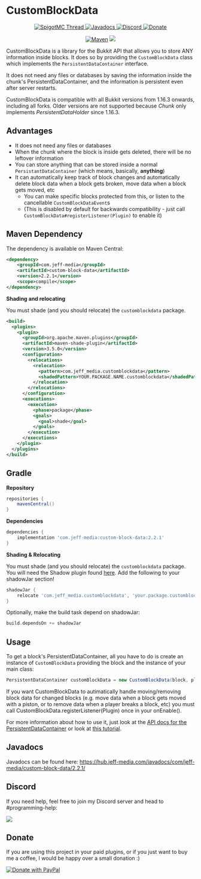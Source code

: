 # CustomBlockData
<!--- Buttons start -->
<!--suppress HtmlDeprecatedAttribute -->
<p align="center">
  <a href="https://www.spigotmc.org/threads/custom-block-data-persistentdatacontainer-for-blocks.512422/">
    <img src="https://static.jeff-media.com/img/button_spigotmc_thread.png?3" alt="SpigotMC Thread">
  </a>
  <a href="https://hub.jeff-media.com/javadocs/com/jeff-media/custom-block-data/2.2.1/">
    <img src="https://static.jeff-media.com/img/button_javadocs.png?3" alt="Javadocs">
  </a>
  <a href="https://discord.jeff-media.com/">
    <img src="https://static.jeff-media.com/img/button_discord.png?3" alt="Discord">
  </a>
  <a href="https://paypal.me/mfnalex">
    <img src="https://static.jeff-media.com/img/button_donate.png?3" alt="Donate">
  </a>
</p>
<!--- Buttons end -->
<p align="center">
<a href="https://maven-badges.herokuapp.com/maven-central/com.jeff-media/custom-block-data">
  <img src="https://maven-badges.herokuapp.com/maven-central/com.jeff-media/custom-block-data/badge.png" alt="Maven" /></a>
<img src="https://img.shields.io/github/last-commit/jeff-media-gbr/customblockdata" />
</p>


CustomBlockData is a library for the Bukkit API that allows you to store ANY information inside blocks.
It does so by providing the `CustomBlockData` class which implements the `PersistentDataContainer` interface.

It does not need any files or databases by saving the information inside the chunk's PersistentDataContainer, and the information is persistent even after server restarts.

CustomBlockData is compatible with all Bukkit versions from 1.16.3 onwards, including all forks. Older versions are not supported because *Chunk* only implements *PersistentDataHolder* since 1.16.3.

## Advantages

- It does not need any files or databases
- When the chunk where the block is inside gets deleted, there will be no leftover information
- You can store anything that can be stored inside a normal `PersistantDataContainer` (which means, basically, **anything**)
- It can automatically keep track of block changes and automatically delete block data when a block gets broken, move data when a block gets moved, etc
  - You can make specific blocks protected from this, or listen to the cancellable `CustomBlockDataEvent`s 
  - (This is disabled by default for backwards compatibility - just call `CustomBlockData#registerListener(Plugin)` to enable it) 

## Maven Dependency
The dependency is available on Maven Central:
```xml
<dependency>
    <groupId>com.jeff-media</groupId>
    <artifactId>custom-block-data</artifactId>
    <version>2.2.1</version>
    <scope>compile</scope>
</dependency>
```

**Shading and relocating**

You must shade (and you should relocate) the `customblockdata` package.

```xml
<build>
  <plugins>
    <plugin>
      <groupId>org.apache.maven.plugins</groupId>
      <artifactId>maven-shade-plugin</artifactId>
      <version>3.5.0</version>
      <configuration>
        <relocations>
          <relocation>
            <pattern>com.jeff_media.customblockdata</pattern>
            <shadedPattern>YOUR.PACKAGE.NAME.customblockdata</shadedPattern>
          </relocation>
        </relocations>
      </configuration>
      <executions>
        <execution>
          <phase>package</phase>
          <goals>
            <goal>shade</goal>
          </goals>
        </execution>
      </executions>
    </plugin>
  </plugins>
</build>
```

## Gradle

**Repository**

```groovy
repositories {
    mavenCentral()
}
```

**Dependencies**
```groovy
dependencies {
    implementation 'com.jeff-media:custom-block-data:2.2.1'
}
```

**Shading & Relocating**

You must shade (and you should relocate) the `customblockdata` package. You will need the Shadow plugin found [here](https://plugins.gradle.org/plugin/com.github.johnrengelman.shadow). Add the following to your shadowJar section!

```groovy
shadowJar {
    relocate 'com.jeff_media.customblockdata', 'your.package.customblockdata'
}
```

Optionally, make the build task depend on shadowJar:

```groovy
build.dependsOn += shadowJar
```

## Usage

To get a block's PersistentDataContainer, all you have to do is create an instance of `CustomBlockData` providing the block and
the instance of your main class:

```java
PersistentDataContainer customBlockData = new CustomBlockData(block, plugin);
```

If you want CustomBlockData to autimatically handle moving/removing block data for changed blocks (e.g. move data when a block gets moved with a piston, or to remove data when a player breaks a block, etc) you must call CustomBlockData.registerListener(Plugin) once in your onEnable().

For more information about how to use it, just look at the [API docs for the PersistentDataContainer](https://hub.spigotmc.org/javadocs/spigot/org/bukkit/persistence/PersistentDataContainer.html) or look at [this tutorial](https://www.spigotmc.org/threads/a-guide-to-1-14-persistentdataholder-api.371200/).

## Javadocs

Javadocs can be found here: https://hub.jeff-media.com/javadocs/com/jeff-media/custom-block-data/2.2.1/

[//]: # (## Example plugin)

[//]: # ()
[//]: # (Click [here]&#40;https://github.com/JEFF-Media-GbR/CustomBlockData-Example&#41; for an example plugin.)

[//]: # (It lets you left-click on a block to store your currently held ItemStack inside. Once the block is broken,)

[//]: # (it will drop the stored item.)

## Discord

If you need help, feel free to join my Discord server and head to #programming-help:

<a href="https://discord.jeff-media.de"><img src="https://api.jeff-media.de/img/discord1.png"></a>

## Donate

If you are using this project in your paid plugins, or if you just want to buy me a coffee, I would be happy over a small donation :)

<a href="https://paypal.me/mfnalex"><img src="https://www.paypalobjects.com/en_US/DK/i/btn/btn_donateCC_LG.gif" border="0" name="submit" title="PayPal - The safer, easier way to pay online!" alt="Donate with PayPal" /></a>

